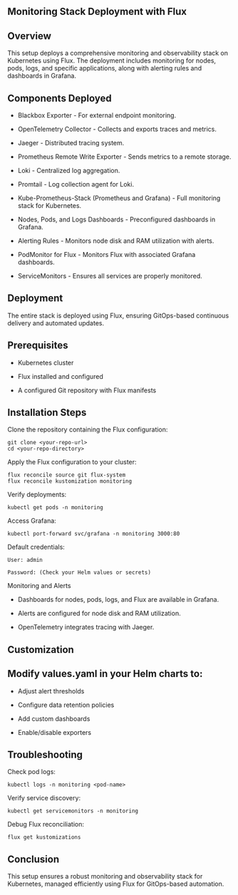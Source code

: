 ## Monitoring Stack Deployment with Flux

## Overview

This setup deploys a comprehensive monitoring and observability stack on Kubernetes using Flux. The deployment includes monitoring for nodes, pods, logs, and specific applications, along with alerting rules and dashboards in Grafana.

## Components Deployed

* Blackbox Exporter - For external endpoint monitoring.

* OpenTelemetry Collector - Collects and exports traces and metrics.

* Jaeger - Distributed tracing system.

* Prometheus Remote Write Exporter - Sends metrics to a remote storage.

* Loki - Centralized log aggregation.

* Promtail - Log collection agent for Loki.

* Kube-Prometheus-Stack (Prometheus and Grafana) - Full monitoring stack for Kubernetes.

* Nodes, Pods, and Logs Dashboards - Preconfigured dashboards in Grafana.

* Alerting Rules - Monitors node disk and RAM utilization with alerts.

* PodMonitor for Flux - Monitors Flux with associated Grafana dashboards.

* ServiceMonitors - Ensures all services are properly monitored.

## Deployment

The entire stack is deployed using Flux, ensuring GitOps-based continuous delivery and automated updates.

## Prerequisites

* Kubernetes cluster

* Flux installed and configured

* A configured Git repository with Flux manifests

## Installation Steps

Clone the repository containing the Flux configuration:

    git clone <your-repo-url>
    cd <your-repo-directory>

Apply the Flux configuration to your cluster:

    flux reconcile source git flux-system
    flux reconcile kustomization monitoring

Verify deployments:

    kubectl get pods -n monitoring

Access Grafana:

    kubectl port-forward svc/grafana -n monitoring 3000:80

Default credentials:

    User: admin

    Password: (Check your Helm values or secrets)

Monitoring and Alerts

* Dashboards for nodes, pods, logs, and Flux are available in Grafana.

* Alerts are configured for node disk and RAM utilization.

* OpenTelemetry integrates tracing with Jaeger.

## Customization

## Modify values.yaml in your Helm charts to:

* Adjust alert thresholds

* Configure data retention policies

* Add custom dashboards

* Enable/disable exporters

## Troubleshooting

Check pod logs:

    kubectl logs -n monitoring <pod-name>

Verify service discovery:

    kubectl get servicemonitors -n monitoring

Debug Flux reconciliation:

    flux get kustomizations

## Conclusion

This setup ensures a robust monitoring and observability stack for Kubernetes, managed efficiently using Flux for GitOps-based automation.
